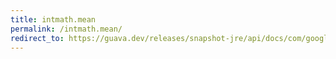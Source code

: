 ```yaml
---
title: intmath.mean
permalink: /intmath.mean/
redirect_to: https://guava.dev/releases/snapshot-jre/api/docs/com/google/common/math/IntMath.html#mean-int-int-
---
```

